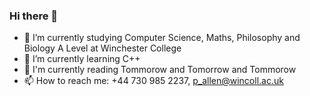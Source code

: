 ### Hi there 👋

- 🔭 I’m currently studying Computer Science, Maths, Philosophy and Biology A Level at Winchester College
- 🌱 I’m currently learning C++
- 💬 I'm currently reading Tommorow and Tomorrow and Tommorow
- 📫 How to reach me: +44 730 985 2237, p_allen@wincoll.ac.uk
